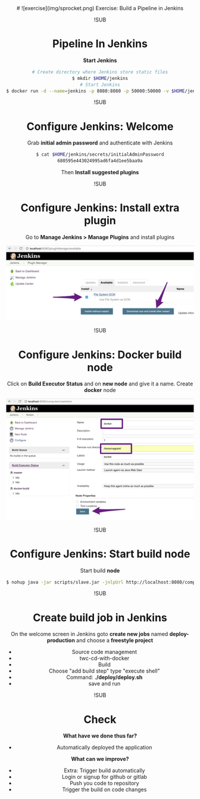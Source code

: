 <!-- .slide: data-background="#64217E" -->
<center>
# ![exercise](img/sprocket.png) <!-- .element: style="width: 10%; height: auto;" class="noborder" --> Exercise: Build a Pipeline in Jenkins

!SUB
# Pipeline In Jenkins

**Start Jenkins**

```bash
# Create directory where Jenkins store static files
$ mkdir $HOME/jenkins
# Start Jenkins
$ docker run -d --name=jenkins -p 8080:8080 -p 50000:50000 -v $HOME/jenkins:/var/jenkins_home --env JAVA_OPTS="-Xmx2024m" jenkins
```

!SUB
# Configure Jenkins: Welcome

Grab **initial admin password** and authenticate with Jenkins

```bash
$ cat $HOME/jenkins/secrets/initialAdminPassword
680595e443024995ad6fa4d1ee5baa9a
```

Then **Install suggested plugins**

!SUB
# Configure Jenkins: Install extra plugin

Go to **Manage Jenkins > Manage Plugins** and install plugins

![exercise](img/file-system.jpg) <!-- .element: style="width: 60%; height: auto;" class="noborder" -->

!SUB
# Configure Jenkins: Docker build node

Click on **Build Executor Status** and on **new node** and give it a name. Create **docker** node

![exercise](img/new-node.jpg) <!-- .element: style="width: 60%; height: auto;" class="noborder" -->   

!SUB
# Configure Jenkins: Start build node

Start build **node**
```bash
$ nohup java -jar scripts/slave.jar -jnlpUrl http://localhost:8080/computer/docker/slave-agent.jnlp -secret [GRAB_SECRET_FROM_SCREEN] >/dev/null 2>&1 &
```

!SUB
# Create build job in Jenkins

On the welcome screen in Jenkins goto **create new jobs** named **deploy-production** and choose a **freestyle project**

- Source code management
 - twc-cd-with-docker
- Build
 - Choose "add build step" type "execute shell"
 - Command: **./deploy/deploy.sh**
- save and run

!SUB
# Check

**What have we done thus far?**
- Automatically deployed the application  <!-- .element: class="fragment" -->

**What can we improve?** <!-- .element: class="fragment" -->
- Extra: Trigger build automatically  <!-- .element: class="fragment" -->
 - Login or signup for github or gitlab
 - Push you code to repository
 - Trigger the build on code changes
 
